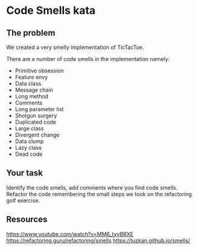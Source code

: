 # Code Smells kata

## The problem

We created a very smelly implementation of TicTacToe.

There are a number of code smells in the implementation namely:

- Primitive obsession
- Feature envy
- Data class
- Message chain
- Long method
- Comments
- Long parameter list
- Shotgun surgery
- Duplicated code
- Large class
- Divergent change
- Data clump
- Lazy class
- Dead code

## Your task

Identify the code smells, add comments where you find code smells.
Refactor the code remembering the small steps we took on the refactoring golf exercise.

## Resources

<https://www.youtube.com/watch?v=MM6_tyvBRXE>
<https://refactoring.guru/refactoring/smells>
<https://luzkan.github.io/smells/>

